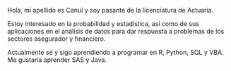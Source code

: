 Hola, mi apellido es Canul y soy pasante de la licenciatura de Actuaría. 

Estoy interesado en la probabilidad y estadística, así como de sus aplicaciones en el análisis de datos para dar respuesta a problemas de los sectores asegurador y financiero.

Actualmente sé y sigo aprendiendo a programar en R, Python, SQL y VBA. Me gustaría aprender SAS y Java.

<!---
EICanulH/EICanulH is a ✨ special ✨ repository because its `README.md` (this file) appears on your GitHub profile.
You can click the Preview link to take a look at your changes.
--->
